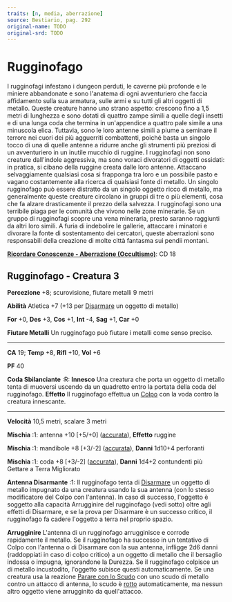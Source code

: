 ```yaml
---
traits: [n, media, aberrazione]
source: Bestiario, pag. 292
original-name: TODO
original-srd: TODO
---
```


# Rugginofago

I rugginofagi infestano i dungeon perduti, le caverne più profonde e le miniere
abbandonate e sono l'anatema di ogni avventuriero che faccia affidamento sulla
sua armatura, sulle armi e su tutti gli altri oggetti di metallo. Queste
creature hanno uno strano aspetto: crescono fino a 1,5 metri di lunghezza e sono
dotati di quattro zampe simili a quelle degli insetti e di una lunga coda che
termina in un'appendice a quattro pale simile a una minuscola elica. Tuttavia,
sono le loro antenne simili a piume a seminare il terrore nei cuori dei più
agguerriti combattenti, poiché basta un singolo tocco di una di quelle antenne a
ridurre anche gli strumenti più preziosi di un avventuriero in un inutile
mucchio di ruggine. I rugginofagi non sono creature dall'indole aggressiva, ma
sono voraci divoratori di oggetti ossidati: in pratica, si cibano della ruggine
creata dalle loro antenne. Attaccano selvaggiamente qualsiasi cosa si frapponga
tra loro e un possibile pasto e vagano costantemente alla ricerca di qualsiasi
fonte di metallo. Un singolo rugginofago può essere distratto da un singolo
oggetto ricco di metallo, ma generalmente queste creature circolano in gruppi di
tre o più elementi, cosa che fa alzare drasticamente il prezzo della salvezza. I
rugginofagi sono una terribile piaga per le comunità che vivono nelle zone
minerarie. Se un gruppo di rugginofagi scopre una vena mineraria, presto saranno
raggiunti da altri loro simili. A furia di indebolire le gallerie, attaccare i
minatori e divorare la fonte di sostentamento dei cercatori, queste aberrazioni
sono responsabili della creazione di molte città fantasma sui pendii montani.

**[Ricordare Conoscenze - Aberrazione (Occultismo)](/azioni/ricordare-conoscenze)**:
CD 18

## Rugginofago - Creatura 3

**Percezione** +8; scurovisione, fiutare metalli 9 metri

**Abilità** Atletica +7 (+13 per [Disarmare](/azioni/disarmare) un oggetto di
metallo)

**For** +0, **Des** +3, **Cos** +1, **Int** -4, **Sag** +1, **Car** +0

**Fiutare Metalli** Un rugginofago può fiutare i metalli come senso preciso.

---

**CA** 19; **Temp** +8, **Rifl** +10, **Vol** +6

**PF** 40

**Coda Sbilanciante** :R: **Innesco** Una creatura che porta un oggetto di
metallo tenta di muoversi uscendo da un quadretto entro la portata della coda
del rugginofago. **Effetto** Il rugginofago effettua un [Colpo](/azioni/colpire)
con la voda contro la creatura innescante.

---

**Velocità** 10,5 metri, scalare 3 metri

**Mischia** :1: antenna +10 \[+5/+0] ([accurata](/tratti/accurata)), **Effetto**
ruggine

**Mischia** :1: mandibole +8 \[+3/-2] ([accurata](/tratti/accurata)), **Danni**
1d10+4 perforanti

**Mischia** :1: coda +8 \[+3/-2] ([accurata](/tratti/accurata)), **Danni** 1d4+2
contundenti più Gettare a Terra Migliorato

**Antenna Disarmante** :1: Il rugginofago tenta di
[Disarmare](/azioni/disarmare) un oggetto di metallo impugnato da una creatura
usando la sua antenna (con lo stesso modificatore del Colpo con l'antenna). ln
caso di successo, l'oggetto è soggetto alla capacità Arrugginire del rugginofago
(vedi sotto) oltre agli effetti di Disarmare, e se la prova per Disarmare è un
successo critico, il rugginofago fa cadere l'oggetto a terra nel proprio spazio.

**Arrugginire** L'antenna di un rugginofago arrugginisce e corrode rapidamente
il metallo. Se il rugginofago ha successo in un tentativo di Colpo con l'antenna
o di Disarmare con la sua antenna, infligge 2d6 danni (raddoppiati in caso di
colpo critico) a un oggetto di metallo che il bersaglio indossa o impugna,
ignorandone la Durezza. Se il rugginofago colpisce un di metallo incustodito,
l'oggetto subisce questi automaticamente. Se una creatura usa la reazione
[Parare con lo Scudo](/feats/talenti-generici) con uno scudo di metallo contro
un attacco di antenna, lo scudo è [rotto](/condizioni/rotto) automaticamente, ma
nessun altro oggetto viene arrugginito da quell'attacco.
